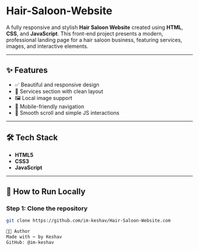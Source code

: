 # Hair-Saloon-Website



A fully responsive and stylish **Hair Saloon Website** created using **HTML**, **CSS**, and **JavaScript**. This front-end project presents a modern, professional landing page for a hair saloon business, featuring services, images, and interactive elements.

---

## ✨ Features

- ✅ Beautiful and responsive design  
- 💼 Services section with clean layout  
- 🖼️ Local image support  
- 📱 Mobile-friendly navigation  
- 🔔 Smooth scroll and simple JS interactions

---

## 🛠️ Tech Stack

- **HTML5**
- **CSS3**
- **JavaScript**

---

## 🚀 How to Run Locally

### Step 1: Clone the repository

```bash
git clone https://github.com/im-keshav/Hair-Saloon-Website.com

👨‍💻 Author
Made with ✂️ by Keshav
GitHub: @im-keshav


